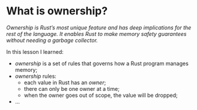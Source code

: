 # What is ownership?

*Ownership is Rust’s most unique feature and has deep implications for the rest of the language. It enables Rust to make memory safety guarantees without needing a garbage collector.*

In this lesson I learned:

 - *ownership* is a set of rules that governs how a Rust program manages memory;
 - *ownership* rules:
   - each value in Rust has an *owner*;
   - there can only be one owner at a time;
   - when the owner goes out of scope, the value will be dropped;
 - ...


